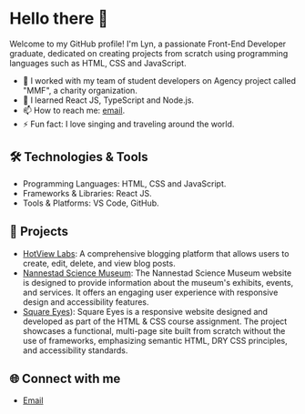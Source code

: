 


# Hello there 👋

Welcome to my GitHub profile! I'm Lyn, a passionate Front-End Developer graduate, dedicated on creating projects from scratch using programming languages such as HTML, CSS and JavaScript.

- 🔭 I worked with my team of student developers on Agency project called "MMF", a charity organization.
- 🌱 I learned React JS, TypeScript and Node.js.
- 📫 How to reach me: [email](romelyn.resell@gmail.com).
- ⚡ Fun fact: I love singing and traveling around the world.

## 🛠️ Technologies & Tools
- Programming Languages: HTML, CSS and JavaScript.
- Frameworks & Libraries: React JS.
- Tools & Platforms: VS Code, GitHub.

## 🚀 Projects
- [HotView Labs](https://norofffeu.github.io/FED1-PE1-lynar13/): A comprehensive blogging platform that allows users to create, edit, delete, and view blog posts. 
- [Nannestad Science Museum](https://lynar13.github.io/nannestad-science-museum/): The Nannestad Science Museum website is designed to provide information about the museum's exhibits, events, and services. It offers an engaging user experience with responsive design and accessibility features.
- [Square Eyes](https://norofffeu.github.io/html-css-course-assignment-lynar13/home.html)): Square Eyes is a responsive website designed and developed as part of the HTML & CSS course assignment. The project showcases a functional, multi-page site built from scratch without the use of frameworks, emphasizing semantic HTML, DRY CSS principles, and accessibility standards.


## 🌐 Connect with me
- [Email](romelyn.resell@gmail.com)





